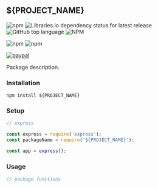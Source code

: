 ## ${PROJECT_NAME}

![npm](https://img.shields.io/npm/v/${PROJECT_NAME})
![Libraries.io dependency status for latest release](https://img.shields.io/librariesio/release/npm/${PROJECT_NAME})
![GitHub top language](https://img.shields.io/github/languages/top/${AUTHOR_NAME}/${PROJECT_NAME})
![NPM](https://img.shields.io/npm/l/${PROJECT_NAME})

![npm](https://img.shields.io/npm/dw/${PROJECT_NAME})
![npm](https://img.shields.io/npm/dm/${PROJECT_NAME})

[![paypal](https://img.shields.io/badge/buy%20me%20a%20coffee-paypal-blue)](https://buymeacoffee.aspiesoft.com/)

Package description.

### Installation

```shell script
npm install ${PROJECT_NAME}
```

### Setup

```js
// express

const express = require('express');
const packageName = require('${PROJECT_NAME}');

const app = express();
```

### Usage

```js
// package functions
```
